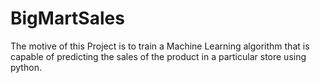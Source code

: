# BigMartSales
The motive of this Project is to train a Machine Learning algorithm that is capable of predicting the sales of the product in a particular store using python.
